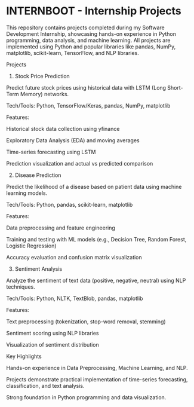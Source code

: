 # INTERNBOOT - Internship Projects

This repository contains projects completed during my Software Development Internship, showcasing hands-on experience in Python programming, data analysis, and machine learning. All projects are implemented using Python and popular libraries like pandas, NumPy, matplotlib, scikit-learn, TensorFlow, and NLP libraries.

Projects
1. Stock Price Prediction

Predict future stock prices using historical data with LSTM (Long Short-Term Memory) networks.

Tech/Tools: Python, TensorFlow/Keras, pandas, NumPy, matplotlib

Features:

Historical stock data collection using yfinance

Exploratory Data Analysis (EDA) and moving averages

Time-series forecasting using LSTM

Prediction visualization and actual vs predicted comparison

2. Disease Prediction

Predict the likelihood of a disease based on patient data using machine learning models.

Tech/Tools: Python, pandas, scikit-learn, matplotlib

Features:

Data preprocessing and feature engineering

Training and testing with ML models (e.g., Decision Tree, Random Forest, Logistic Regression)

Accuracy evaluation and confusion matrix visualization

3. Sentiment Analysis

Analyze the sentiment of text data (positive, negative, neutral) using NLP techniques.

Tech/Tools: Python, NLTK, TextBlob, pandas, matplotlib

Features:

Text preprocessing (tokenization, stop-word removal, stemming)

Sentiment scoring using NLP libraries

Visualization of sentiment distribution

Key Highlights

Hands-on experience in Data Preprocessing, Machine Learning, and NLP.

Projects demonstrate practical implementation of time-series forecasting, classification, and text analysis.

Strong foundation in Python programming and data visualization.
